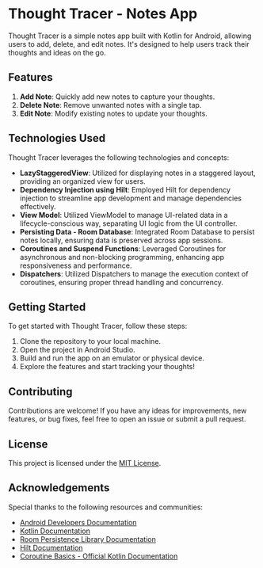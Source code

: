# Thought Tracer - Notes App

Thought Tracer is a simple notes app built with Kotlin for Android, allowing users to add, delete, and edit notes. It's designed to help users track their thoughts and ideas on the go.

## Features

1. **Add Note**: Quickly add new notes to capture your thoughts.
2. **Delete Note**: Remove unwanted notes with a single tap.
3. **Edit Note**: Modify existing notes to update your thoughts.

## Technologies Used

Thought Tracer leverages the following technologies and concepts:

- **LazyStaggeredView**: Utilized for displaying notes in a staggered layout, providing an organized view for users.
- **Dependency Injection using Hilt**: Employed Hilt for dependency injection to streamline app development and manage dependencies effectively.
- **View Model**: Utilized ViewModel to manage UI-related data in a lifecycle-conscious way, separating UI logic from the UI controller.
- **Persisting Data - Room Database**: Integrated Room Database to persist notes locally, ensuring data is preserved across app sessions.
- **Coroutines and Suspend Functions**: Leveraged Coroutines for asynchronous and non-blocking programming, enhancing app responsiveness and performance.
- **Dispatchers**: Utilized Dispatchers to manage the execution context of coroutines, ensuring proper thread handling and concurrency.

## Getting Started

To get started with Thought Tracer, follow these steps:

1. Clone the repository to your local machine.
2. Open the project in Android Studio.
3. Build and run the app on an emulator or physical device.
4. Explore the features and start tracking your thoughts!

## Contributing

Contributions are welcome! If you have any ideas for improvements, new features, or bug fixes, feel free to open an issue or submit a pull request.

## License

This project is licensed under the [MIT License](LICENSE).

## Acknowledgements

Special thanks to the following resources and communities:

- [Android Developers Documentation](https://developer.android.com/docs)
- [Kotlin Documentation](https://kotlinlang.org/docs/home.html)
- [Room Persistence Library Documentation](https://developer.android.com/topic/libraries/architecture/room)
- [Hilt Documentation](https://developer.android.com/training/dependency-injection/hilt-android)
- [Coroutine Basics - Official Kotlin Documentation](https://kotlinlang.org/docs/coroutines-basics.html)
